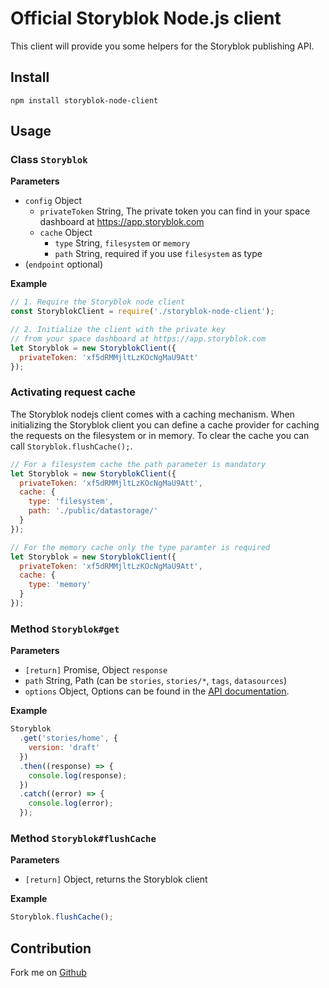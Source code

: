 # Official Storyblok Node.js client

This client will provide you some helpers for the Storyblok publishing API.

## Install

```
npm install storyblok-node-client
```

## Usage

### Class `Storyblok`

**Parameters**

- `config` Object
  - `privateToken` String, The private token you can find in your space dashboard at https://app.storyblok.com
  - `cache` Object
    - `type` String, `filesystem` or `memory`
    - `path` String, required if you use `filesystem` as type
- (`endpoint` optional)

**Example**

```javascript
// 1. Require the Storyblok node client
const StoryblokClient = require('./storyblok-node-client');

// 2. Initialize the client with the private key 
// from your space dashboard at https://app.storyblok.com
let Storyblok = new StoryblokClient({
  privateToken: 'xf5dRMMjltLzKOcNgMaU9Att'
});
```

### Activating request cache

The Storyblok nodejs client comes with a caching mechanism.
When initializing the Storyblok client you can define a cache provider for caching the requests on the filesystem or in memory.
To clear the cache you can call `Storyblok.flushCache();`.

```javascript
// For a filesystem cache the path parameter is mandatory
let Storyblok = new StoryblokClient({
  privateToken: 'xf5dRMMjltLzKOcNgMaU9Att',
  cache: {
    type: 'filesystem',
    path: './public/datastorage/'
  }
});

// For the memory cache only the type paramter is required
let Storyblok = new StoryblokClient({
  privateToken: 'xf5dRMMjltLzKOcNgMaU9Att',
  cache: {
    type: 'memory'
  }
});
```

### Method `Storyblok#get`

**Parameters**
- `[return]` Promise, Object `response`
- `path` String, Path (can be `stories`, `stories/*`, `tags`, `datasources`)
- `options` Object, Options can be found in the [API documentation](https://www.storyblok.com/docs/Delivery-Api/get-a-story).

**Example**

```javascript
Storyblok
  .get('stories/home', {
    version: 'draft'
  })
  .then((response) => {
    console.log(response);
  })
  .catch((error) => {
    console.log(error);
  });
```

### Method `Storyblok#flushCache`

**Parameters**

- `[return]` Object, returns the Storyblok client

**Example**

```javascript
Storyblok.flushCache();
```

## Contribution

Fork me on [Github](https://github.com/storyblok/storyblok-node-client)
